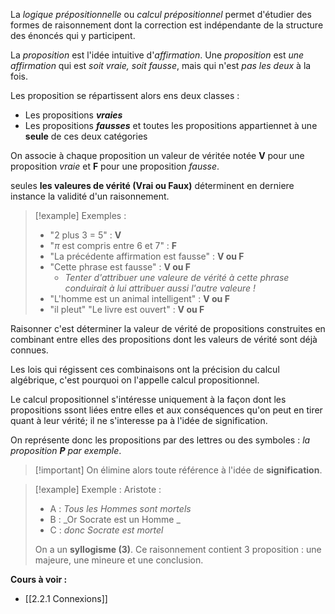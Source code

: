 
La _logique prépositionnelle_ ou _calcul prépositionnel_ permet d'étudier des formes de raisonnement dont la correction est indépendante de la structure des énoncés qui y participent.

La _proposition_ est l'idée intuitive d'_affirmation_.
Une _proposition_ est _une affirmation_ qui est _soit vraie, soit fausse_, mais qui n'est _pas les deux_ à la fois.

Les proposition se répartissent alors ens deux classes :
- Les propositions ___vraies___
- Les propositions ___fausses___
et toutes les propositions appartiennet à une __seule__ de ces deux catégories

On associe à chaque proposition un valeur de véritée notée __V__ pour une proposition _vraie_ et __F__ pour une proposition _fausse_.

seules __les valeures de vérité (Vrai ou Faux)__ déterminent en derniere instance la validité d'un raisonnement.

>[!example] Exemples :
>- "$2$ plus $3$ = $5$" : __V__
>- "$\pi$ est compris entre $6$ et $7$" : __F__
>- "La précédente affirmation est fausse" : __V ou F__
>- "Cette phrase est fausse" : __V ou F__
>	- _Tenter d'attribuer une valeure de vérité à cette phrase conduirait à lui attribuer aussi l'autre valeure !_ 
>- "L'homme est un animal intelligent" : __V ou F__
>- "il pleut" "Le livre est ouvert" : __V ou F__

Raisonner c'est déterminer la valeur de vérité de propositions construites en combinant entre elles des propositions dont les valeurs de vérité sont déjà connues.

Les lois qui régissent ces combinaisons ont la précision du calcul algébrique, c'est pourquoi on l'appelle calcul propositionnel.

Le calcul propositionnel s'intéresse uniquement à la façon dont les propositions ssont liées entre elles et aux conséquences qu'on peut en tirer quant à leur vérité; il ne s'interesse pa à l'idée de signification.

On représente donc les propositions par des lettres ou des symboles : _la proposition __P__ par exemple_.

>[!important] On élimine alors toute référence à l'idée de __signification__.

>[!example] Exemple :
>Aristote :
>- A : _Tous les Hommes sont mortels_
>- B : _Or Socrate est un Homme _
>- C : _donc Socrate est mortel_
>
>On a un __syllogisme (3)__.
>Ce raisonnement contient 3 proposition :
>une majeure, une mineure et une conclusion.

**Cours à voir :**
- [[2.2.1 Connexions]]